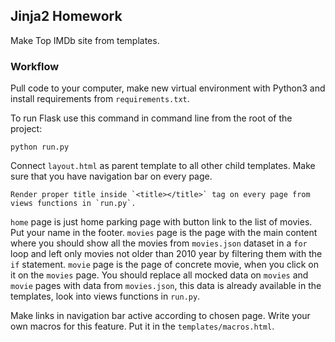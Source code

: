 ## Jinja2 Homework
Make Top IMDb site from templates.

### Workflow
Pull code to your computer, make new virtual environment with Python3 and install requirements from `requirements.txt`.

To run Flask use this command in command line from the root of the project:
```shell
python run.py
```

Connect `layout.html` as parent template to all other child templates. Make sure that you have navigation bar on every page.

    Render proper title inside `<title></title>` tag on every page from views functions in `run.py`.

`home` page is just home parking page with button link to the list of movies. Put your name in the footer.
`movies` page is the page with the main content where you should show all the movies from `movies.json` dataset in a `for` loop and left only movies not older than 2010 year by filtering them with the `if` statement.
`movie` page is the page of concrete movie, when you click on it on the `movies` page.
You should replace all mocked data on `movies` and `movie` pages with data from `movies.json`, this data is already available in the templates, look into views functions in `run.py`.

Make links in navigation bar active according to chosen page. Write your own macros for this feature. Put it in the `templates/macros.html`.